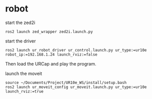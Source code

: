 # robot
start the zed2i
```
ros2 launch zed_wrapper zed2i.launch.py
```

start the driver
```
ros2 launch ur_robot_driver ur_control.launch.py ur_type:=ur10e robot_ip:=192.168.1.24 launch_rviz:=false
```
Then load the URCap and play the program.

launch the moveit
```
source ~/Documents/Project/UR10e_WS/install/setup.bash
ros2 launch ur_moveit_config ur_moveit.launch.py ur_type:=ur10e launch_rviz:=true
```

